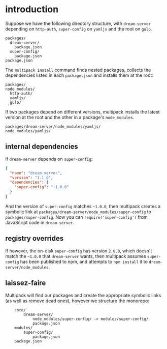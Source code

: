 # introduction

Suppose we have the following directory structure, with `dream-server` depending on `http-auth`, `super-config` on `yamljs` and the root on `gulp`.

    packages/
      dream-server/
        package.json
      super-config/
        package.json
    package.json

The `multipack install` command finds nested packages, collects the dependencies listed in each `package.json` and installs them at the root:

    packages/
    node_modules/
      http-auth/
      yamljs/
      gulp/

If two packages depend on different versions, multipack installs the latest version at the root and the other in a package's `node_modules`.

    packages/dream-server/node_modules/yamljs/
    node_modules/yamljs/

## internal dependencies

If `dream-server` depends on `super-config`:

```json
{
  "name": "dream-server",
  "version": "1.1.0",
  "dependencies": {
    "super-config": "~1.0.0"
  }
}
```

And the version of `super-config` matches `~1.0.0`, then multipack creates a symbolic link at `packages/dream-server/node_modules/super-config` to `packages/super-config`. Now you can `require('super-config')` from JavaScript code in `dream-server`.

## registry overrides

If however, the on-disk `super-config` has version `2.0.0`, which doesn't match the `~1.0.0` that `dream-server` wants, then multipack assumes `super-config` has been published to npm, and attempts to `npm install` it to `dream-server/node_modules`.

## laissez-faire

Multipack will find our packages and create the appropriate symbolic links (as well as remove dead ones), however we structure the monorepo:

		core/
			dream-server/
				node_modules/super-config/ -> modules/super-config/
				package.json
		modules/
			super-config/
				package.json
		package.json
